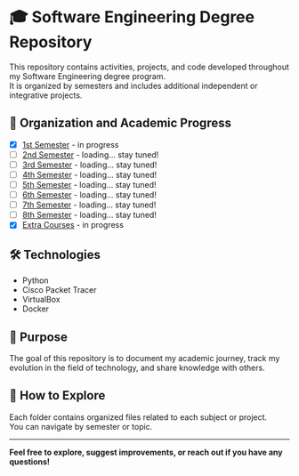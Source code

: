 # 🎓 Software Engineering Degree Repository

This repository contains activities, projects, and code developed throughout my Software Engineering degree program.  
It is organized by semesters and includes additional independent or integrative projects.

## 📁 Organization and Academic Progress

- [x] [1st Semester](./1st-semester)  - in progress
- [ ] [2nd Semester](./2nd-semester)  - loading... stay tuned!
- [ ] [3rd Semester](./3rd-semester)  - loading... stay tuned!
- [ ] [4th Semester](./4th-semester)  - loading... stay tuned!
- [ ] [5th Semester](./5th-semester)  - loading... stay tuned!
- [ ] [6th Semester](./6th-semester)  - loading... stay tuned!
- [ ] [7th Semester](./7th-semester)  - loading... stay tuned!
- [ ] [8th Semester](./8th-semester)  - loading... stay tuned!
- [x] [Extra Courses](./extra-courses)  - in progress
## 🛠️ Technologies

- Python
- Cisco Packet Tracer
- VirtualBox
- Docker

## 📌 Purpose

The goal of this repository is to document my academic journey, track my evolution in the field of technology, and share knowledge with others.

## 🚀 How to Explore

Each folder contains organized files related to each subject or project.  
You can navigate by semester or topic.

---

**Feel free to explore, suggest improvements, or reach out if you have any questions!**

